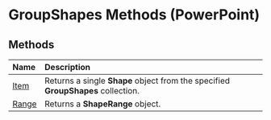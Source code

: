 
# GroupShapes Methods (PowerPoint)

## Methods



|**Name**|**Description**|
|:-----|:-----|
| [Item](8cb574da-688e-5409-e638-41c7bb505558.md)|Returns a single  **Shape** object from the specified **GroupShapes** collection.|
| [Range](d7273a15-71f2-2e50-a481-055e8cc39e1f.md)|Returns a  **ShapeRange** object.|
